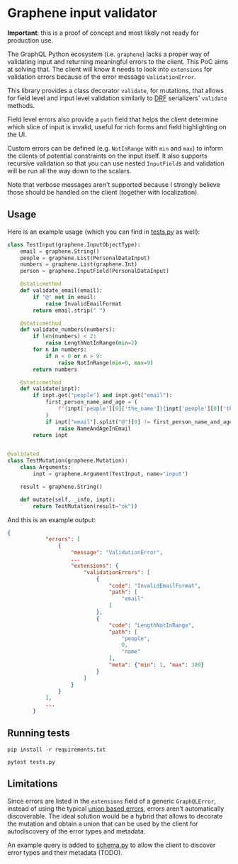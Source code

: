 # Graphene input validator

**Important**: this is a proof of concept and most likely not ready for production use.

The GraphQL Python ecosystem (i.e. `graphene`) lacks a proper way of validating input and returning meaningful errors to the client. This PoC aims at solving that. The client will know it needs to look into `extensions` for validation errors because of the error message `ValidationError`.

This library provides a class decorator `validate`, for mutations, that allows for field level and input level validation similarly to [DRF](https://www.django-rest-framework.org/) serializers' `validate` methods.

Field level errors also provide a `path` field that helps the client determine which slice of input is invalid, useful for rich forms and field highlighting on the UI.

Custom errors can be defined (e.g. `NotInRange` with `min` and `max`) to inform the clients of potential constraints on the input itself. It also supports recursive validation so that you can use nested `InputField`s and validation will be run all the way down to the scalars.

Note that verbose messages aren't supported because I strongly believe those should be handled on the client (together with localization).

## Usage

Here is an example usage (which you can find in [tests.py](tests.py) as well):

```python
class TestInput(graphene.InputObjectType):
    email = graphene.String()
    people = graphene.List(PersonalDataInput)
    numbers = graphene.List(graphene.Int)
    person = graphene.InputField(PersonalDataInput)

    @staticmethod
    def validate_email(email):
        if "@" not in email:
            raise InvalidEmailFormat
        return email.strip(" ")

    @staticmethod
    def validate_numbers(numbers):
        if len(numbers) < 2:
            raise LengthNotInRange(min=2)
        for n in numbers:
            if n < 0 or n > 9:
                raise NotInRange(min=0, max=9)
        return numbers

    @staticmethod
    def validate(inpt):
        if inpt.get("people") and inpt.get("email"):
            first_person_name_and_age = (
                f"{inpt['people'][0]['the_name']}{inpt['people'][0]['the_age']}"
            )
            if inpt["email"].split("@")[0] != first_person_name_and_age:
                raise NameAndAgeInEmail
        return inpt


@validated
class TestMutation(graphene.Mutation):
    class Arguments:
        inpt = graphene.Argument(TestInput, name="input")

    result = graphene.String()

    def mutate(self, _info, inpt):
        return TestMutation(result="ok"))
```

And this is an example output:

```json
{
            "errors": [
                {
                    "message": "ValidationError",
                    ...
                    "extensions": {
                        "validationErrors": [
                            {
                                "code": "InvalidEmailFormat",
                                "path": [
                                    "email"
                                ]
                            },
                            {
                                "code": "LengthNotInRange",
                                "path": [
                                    "people",
                                    0,
                                    "name"
                                ],
                                "meta": {"min": 1, "max": 300}
                            }
                        ]
                    }
                }
            ],
            ...
        }
```

## Running tests

`pip install -r requirements.txt`

`pytest tests.py`

## Limitations

Since errors are listed in the `extensions` field of a generic `GraphQLError`, instead of using the typical [union based errors](https://blog.logrocket.com/handling-graphql-errors-like-a-champ-with-unions-and-interfaces/), errors aren't automatically discoverable. The ideal solution would be a hybrid that allows to decorate the mutation and obtain a union that can be used by the client for autodiscovery of the error types and metadata.

An example query is added to [schema.py](input_validator/schema.py) to allow the client to discover error types and their metadata (TODO).
